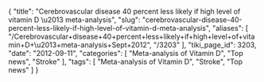 {
    "title": "Cerebrovascular disease 40 percent less likely if high level of vitamin D \u2013 meta-analysis",
    "slug": "cerebrovascular-disease-40-percent-less-likely-if-high-level-of-vitamin-d-meta-analysis",
    "aliases": [
        "/Cerebrovascular+disease+40+percent+less+likely+if+high+level+of+vitamin+D+\u2013+meta-analysis+Sept+2012",
        "/3203"
    ],
    "tiki_page_id": 3203,
    "date": "2012-09-11",
    "categories": [
        "Meta-analysis of Vitamin D",
        "Top news",
        "Stroke"
    ],
    "tags": [
        "Meta-analysis of Vitamin D",
        "Stroke",
        "Top news"
    ]
}